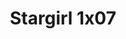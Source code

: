 ---
layout: episodios
title: "Stargirl 1x07"
url_serie_padre: 'stargirl/temporada-1'
category: 'series'
capitulo: 'yes'
anio: '2020'
prev: 'capitulo-6'
proximo: 'capitulo-8'
sandbox: allow-same-origin allow-forms
idioma: 'Subtitulado'
calidad: 'Full HD'
fuente: 'cueva'
reproductores_otros: ["https://openplay.openplay.vip/player.php?data=YWZTY3l1aDkwTUg0dmltbnlYRG1XTC9hOW1QL1RaS3pTeUF2bURtSUx0Vjd2Vm9BZC9kYWhqU3FiK2xnMC91ZDBka3E2cHp6bExKOTllaTliMy9nV2FoL3FlTjFwdnBUeTJZcGdhd2p0QVU9","Subtitulado","https://gdriveplayer.me/embed2.php?link=YPxYM7cSbjWHacNXOkdOfAwNUfGmekqwKpXmziccYcPQMV2T0ZGbp1oJ4g1BIi%252BG4OX1FQo1bVmt9C%252Bi%252BkKi8TpV3HpyscxiVK4vlQKa6Cs68s%252FjEhBwaJ0VODZVirt45Jdrvxd7lZxGOr0Kt4x3zFc6Q9To%252Bnr2BU5z%252FtHZWP2U7gDqYdMFaufbKMGGAp4DjV20iJQ6dXO82kPIvXXkk7","Subtitulado","https://gdriveplayer.me/embed2.php?link=pzLTnqzRwA86idLS6gjl4gfg2wkUIcXs9uHYZZAzKTHuT4RtFNsdfmN6Mno1EKGLJBnleWHXLzx2gEqKlmadbpSXcx13yUDR5wKieMwDrytg9p%252Bo6rVy%252FghwMaFRH1NC%252BtKS%252FVDtk9nVA2XvEpMNoPRPOoLU6FvM%252B4xLFSAlPFu%252Ba33v%252BiVQXxgyGSzT2I41B5NGv%252Fk9WMtQ0LqEQTSmTG","Subtitulado"]
reproductores_fembed: ["https://feurl.com/v/qyd1zae4dplkxwg?hls4=yes","Subtitulado","https://feurl.com/v/dky-gsx8pk1mw1j","Subtitulado","https://feurl.com/v/kg8e5b3mn630d6q","Subtitulado"]
reproductor: fembed
clasificacion: '+10'
tags:
- Ciencia-Ficcion
---